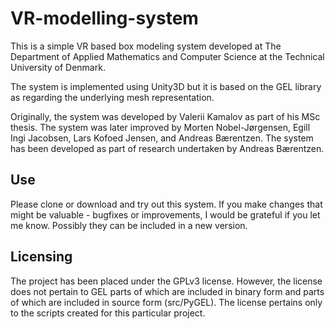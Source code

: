 # VR-modelling-system

This is a simple VR based box modeling system developed at The Department of Applied Mathematics and Computer Science at the Technical University of Denmark.

The system is implemented using Unity3D but it is based on the GEL library as regarding the underlying mesh representation.

Originally, the system was developed by Valerii Kamalov as part of his MSc thesis. The system was later improved by Morten Nobel-Jørgensen, Egill Ingi Jacobsen, Lars Kofoed Jensen, and Andreas Bærentzen. The system has been developed as part of research undertaken by Andreas Bærentzen.

## Use

Please clone or download and try out this system. If you make changes that might be valuable - bugfixes or improvements, I would be grateful if you let me know. Possibly they can be included in a new version.

## Licensing

The project has been placed under the GPLv3 license. However, the license does not pertain to GEL parts of which are included in binary form and parts of which are included in source form (src/PyGEL). The license pertains only to the scripts created for this particular project.
